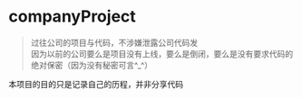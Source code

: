 # companyProject

> 过往公司的项目与代码，不涉嫌泄露公司代码发  
因为以前的公司要么是项目没有上线，要么是倒闭，要么是没有要求代码的绝对保密（因为没有秘密可言^_^）

本项目的目的只是记录自己的历程，并非分享代码